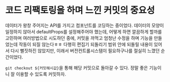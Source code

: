 # 코드 리팩토링을 하며 느낀 커밋의 중요성

데이터가 왕창 주어지는 API를 가지고 컴포넌트를 코딩하는 중이었다. 데이터의 모양이 일정하지 않아서 defaultProps를 설정해주어야 했는데, 어떻게 하면 깔끔하게 할까를 고민하며 여러방법으로 시도하던 중에, 커밋을 까먹고 엄청난 수정을 하며 기능을 만들었는데 작동이 되질 않는다ㅎㅎ 다행히 편집기 되돌리기 범위 안에 되돌릴 내용이 있어서 다시 뻘짓하진 않았지만, 이래서 버전컨트롤시스템이 필요하구나를 절실히 느꼈던 순간이었다.

`git checkout ${커밋해시값}`을 통해 해당 커밋으로 돌아갈 수 있다. 정말 좋은 기능이니 잘 이용할 수 있도록 커밋하자.